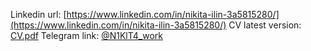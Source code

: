 Linkedin url: [https://www.linkedin.com/in/nikita-ilin-3a5815280/](https://www.linkedin.com/in/nikita-ilin-3a5815280/)
CV latest version: [CV.pdf](./CV.pdf)
Telegram link: [@N1KlT4_work](https://t.me/N1KlT4_work)
